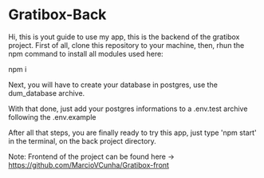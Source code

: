 # Gratibox-Back

Hi, this is yout guide to use my app, this is the backend of the gratibox project.
First of all, clone this repository to your machine, then, rhun the npm command to install all modules used here:

npm i

Next, you will have to create your database in postgres, use the dum_database archive.

With that done, just add your postgres informations to a .env.test archive following the .env.example

After all that steps, you are finally ready to try this app, just type 'npm start' in the terminal, on the back project directory.

Note: Frontend of the project can be found here -> https://github.com/MarcioVCunha/Gratibox-front